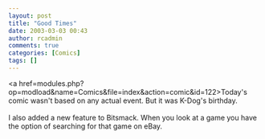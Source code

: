 ```yaml
---
layout: post
title: "Good Times"
date: 2003-03-03 00:43
author: rcadmin
comments: true
categories: [Comics]
tags: []
---
```

<a href=modules.php?op=modload&name=Comics&file=index&action=comic&id=122>Today's comic</a> wasn't based on any actual event. But it was K-Dog's birthday.
<br />
<br />
I also added a new feature to Bitsmack. When you look at a game you have the option of searching for that game on eBay.
<!--more-->
<img src="/wp/wp-content/comics/20030303.gif" alt="" />

